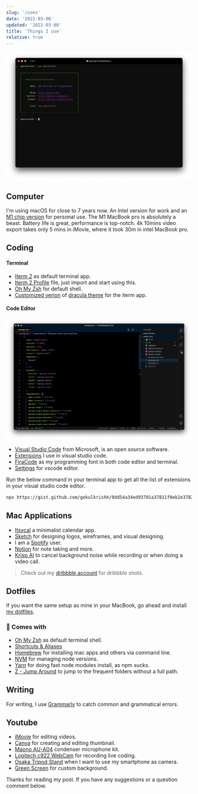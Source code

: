 ```yaml
---
slug: '/uses'
date: '2021-03-06'
updated: '2021-03-08'
title: 'Things I use'
relative: true
---
```


![Screenshot of terminal application](./screenshot-terminal.png)

## Computer

I'm using macOS for close to 7 years now. An Intel version for work and an [M1 chip version](https://www.apple.com/in/shop/buy-mac/macbook-pro/13-inch) for personal use. The M1 MacBook pro is absolutely a beast. Battery life is great, performance is top-notch. 4k 10mins video export takes only 5 mins in iMovie, where it took 30m in intel MacBook pro.

## Coding

#### Terminal

- [Iterm 2](https://iterm2.com/) as default terminal app.
- [Iterm 2 Profile](https://github.com/gokulkrishh/dotfiles/blob/master/Default.iterm2.json) file, just import and start using this.
- [Oh My Zsh](https://github.com/ohmyzsh/ohmyzsh) for default shell.
- [Customized verion](https://github.com/gokulkrishh/dotfiles/blob/master/Dracula.terminal) of [dracula theme](https://draculatheme.com/) for the iterm app.

#### Code Editor

![Visual Studio Code Editor](./vscode-editor.png)

- [Visual Studio Code](https://code.visualstudio.com/Download) from Microsoft, is an open source software.
- [Extensions](https://gist.github.com/gokulkrishh/6a8b841f594ff451d66bbcc77307a779) I use in visual studio code.
- [FiraCode](https://github.com/tonsky/FiraCode) as my programming font in both code editor and terminal.
- [Settings](https://github.com/gokulkrishh/dotfiles/blob/master/vscode/settings.json) for vscode editor.

Run the below command in your terminal app to get all the list of extensions in your visual studio code editor.

```bash
npx https://gist.github.com/gokulkrishh/9dd54a34ed93701a37811f0eb2e37822
```

## Mac Applications

- [Itsycal](https://www.mowglii.com/itsycal/) a minimalist calendar app.
- [Sketch](https://www.sketch.com) for designing logos, wireframes, and visual designing.
- I am a [Spotify](https://www.spotify.com/us/download/other/) user.
- [Notion](https://www.notion.so/) for note taking and more.
- [Krisp AI](https://krisp.ai/) to cancel background noise while recording or when doing a video call.

> Check out my [dribbble account](https://dribbble.com/gokulkrishh) for dribbble shots.

## Dotfiles

If you want the same setup as mine in your MacBook, go ahead and install [my dotfiles](https://github.com/gokulkrishh/dotfiles).

### 💅 Comes with

- [Oh My Zsh](https://github.com/robbyrussell/oh-my-zsh) as default terminal shell.
- [Shortcuts & Aliases](./docs/Aliases.md)
- [Homebrew](http://brew.sh/) for installing mac apps and others via command line.
- [NVM](https://github.com/lukechilds/zsh-nvm) for managing node versions.
- [Yarn](https://yarnpkg.com/) for doing fast node modules install, as npm sucks.
- [Z - Jump Around](https://github.com/robbyrussell/oh-my-zsh/tree/master/plugins/z) to jump to the frequent folders without a full path.

## Writing

For writing, I use [Grammarly](https://app.grammarly.com/) to catch common and grammatical errors.

## Youtube

- [iMovie](https://www.apple.com/in/imovie/) for editing videos.
- [Canva](https://canva.com) for creating and editing thumbnail.
- [Maono AU-A04](https://amzn.to/2YIB0lM) condenser microphone kit.
- [Logitech c922 WebCam](https://amzn.to/3atGuGm) for recording live coding.
- [Osaka Tripod Stand](https://amzn.to/2NOwK1J) when I want to use my smartphone as camera.
- [Green Screen](https://amzn.to/3aqGQ0n) for custom background.

Thanks for reading my post. If you have any suggestions or a question comment below.
